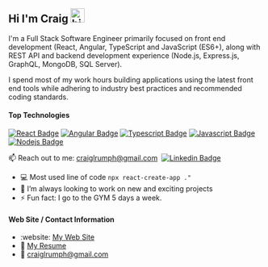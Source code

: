 ## Hi I'm Craig <img src="https://user-images.githubusercontent.com/1303154/88677602-1635ba80-d120-11ea-84d8-d263ba5fc3c0.gif" width="28px" height="28px" alt="hi">

I'm a Full Stack Software Engineer primarily focused on front end development (React, Angular, TypeScript and JavaScript (ES6+), along with REST API and backend development experience (Node.js, Express.js, GraphQL, MongoDB, SQL Server).

I spend most of my work hours building applications using the latest front end tools while adhering to industry best practices and recommended coding standards.

#### Top Technologies

<!-- TODO: Make technologies links takes you to repositories -->

[![React Badge](https://img.shields.io/badge/-React-61DBFB?style=for-the-badge&labelColor=black&logo=react&logoColor=61DBFB)](https://reactjs.org) [![Angular Badge](https://img.shields.io/badge/-Angular-DD0031?style=for-the-badge&labelColor=black&logo=angular&logoColor=DD0031)](https://angular.io) [![Typescript Badge](https://img.shields.io/badge/-Typescript-007acc?style=for-the-badge&labelColor=black&logo=typescript&logoColor=007acc)](https://www.typescriptlang.org) [![Javascript Badge](https://img.shields.io/badge/-Javascript-F0DB4F?style=for-the-badge&labelColor=black&logo=javascript&logoColor=F0DB4F)](https://www.javascript.com) [![Nodejs Badge](https://img.shields.io/badge/-Nodejs-3C873A?style=for-the-badge&labelColor=black&logo=node.js&logoColor=3C873A)](https://nodejs.org/en/) 

:mailbox: Reach out to me: craiglrumph@gmail.com &nbsp;[![Linkedin Badge](https://img.shields.io/badge/-LinkedIn-0e76a8?style=flat&labelColor=0e76a8&logo=linkedin&logoColor=white)](https://www.linkedin.com/in/craigrumph) 

<!-- - 🔭 I’m currently working at Capital One -->
- :computer: Most used line of code `npx react-create-app ."`
- 🤔 I’m always looking to work on new and exciting projects
- ⚡ Fun fact: I go to the GYM 5 days a week.

#### Web Site / Contact Information
- :website: [My Web Site](https://craiglrumph.com)
- :paperclip: [My Resume](https://github.com/craiglrumph/craiglrumph/blob/main/CraigLRumph_Resume.pdf)
- :email: craiglrumph@gmail.com




